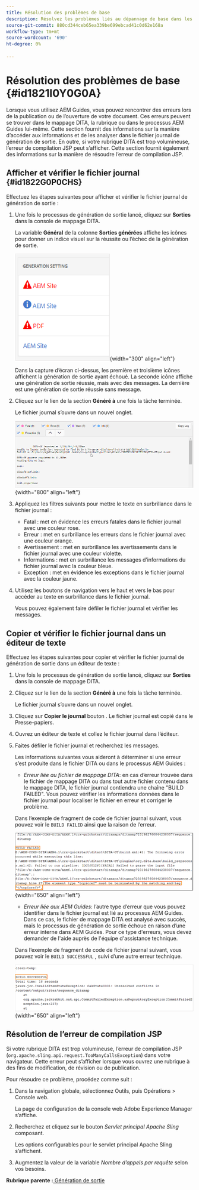 ```yaml
---
title: Résolution des problèmes de base
description: Résolvez les problèmes liés au dépannage de base dans les AEM Guides. Découvrez comment afficher, copier et vérifier le fichier journal dans un éditeur de texte et résoudre les erreurs de compilation JSP.
source-git-commit: 880cd344ceb65ea339be699ebcad41c0d62e168a
workflow-type: tm+mt
source-wordcount: '690'
ht-degree: 0%

---
```


# Résolution des problèmes de base {#id1821I0Y0G0A}

Lorsque vous utilisez AEM Guides, vous pouvez rencontrer des erreurs lors de la publication ou de l’ouverture de votre document. Ces erreurs peuvent se trouver dans le mappage DITA, la rubrique ou dans le processus AEM Guides lui-même. Cette section fournit des informations sur la manière d’accéder aux informations et de les analyser dans le fichier journal de génération de sortie. En outre, si votre rubrique DITA est trop volumineuse, l’erreur de compilation JSP peut s’afficher. Cette section fournit également des informations sur la manière de résoudre l’erreur de compilation JSP.

## Afficher et vérifier le fichier journal {#id1822G0P0CHS}

Effectuez les étapes suivantes pour afficher et vérifier le fichier journal de génération de sortie :

1. Une fois le processus de génération de sortie lancé, cliquez sur **Sorties** dans la console de mappage DITA.

   La variable **Général** de la colonne **Sorties générées** affiche les icônes pour donner un indice visuel sur la réussite ou l’échec de la génération de sortie.

   ![](images/output-general-settings.png){width="300" align="left"}

   Dans la capture d’écran ci-dessus, les première et troisième icônes affichent la génération de sortie ayant échoué. La seconde icône affiche une génération de sortie réussie, mais avec des messages. La dernière est une génération de sortie réussie sans message.

1. Cliquez sur le lien de la section **Généré à** une fois la tâche terminée.

   Le fichier journal s’ouvre dans un nouvel onglet.

   ![](images/log-file.png){width="800" align="left"}

1. Appliquez les filtres suivants pour mettre le texte en surbrillance dans le fichier journal :
   - Fatal : met en évidence les erreurs fatales dans le fichier journal avec une couleur rose.
   - Erreur : met en surbrillance les erreurs dans le fichier journal avec une couleur orange.
   - Avertissement : met en surbrillance les avertissements dans le fichier journal avec une couleur violette.
   - Informations : met en surbrillance les messages d’informations du fichier journal avec la couleur bleue.
   - Exception : met en évidence les exceptions dans le fichier journal avec la couleur jaune.
1. Utilisez les boutons de navigation vers le haut et vers le bas pour accéder au texte en surbrillance dans le fichier journal.

   Vous pouvez également faire défiler le fichier journal et vérifier les messages.


## Copier et vérifier le fichier journal dans un éditeur de texte

Effectuez les étapes suivantes pour copier et vérifier le fichier journal de génération de sortie dans un éditeur de texte :

1. Une fois le processus de génération de sortie lancé, cliquez sur **Sorties** dans la console de mappage DITA.

1. Cliquez sur le lien de la section **Généré à** une fois la tâche terminée.

   Le fichier journal s’ouvre dans un nouvel onglet.

1. Cliquez sur **Copier le journal** bouton . Le fichier journal est copié dans le Presse-papiers.
1. Ouvrez un éditeur de texte et collez le fichier journal dans l’éditeur.

1. Faites défiler le fichier journal et recherchez les messages.

   Les informations suivantes vous aideront à déterminer si une erreur s’est produite dans le fichier DITA ou dans le processus AEM Guides :

   - *Erreur liée au fichier de mappage DITA*: en cas d’erreur trouvée dans le fichier de mappage DITA ou dans tout autre fichier contenu dans le mappage DITA, le fichier journal contiendra une chaîne &quot;BUILD FAILED&quot;. Vous pouvez vérifier les informations données dans le fichier journal pour localiser le fichier en erreur et corriger le problème.

   Dans l’exemple de fragment de code de fichier journal suivant, vous pouvez voir le `BUILD FAILED` ainsi que la raison de l’erreur.

   ![](images/dita-error-in-log-file.png){width="650" align="left"}

   - *Erreur liée aux AEM Guides*: l’autre type d’erreur que vous pouvez identifier dans le fichier journal est lié au processus AEM Guides. Dans ce cas, le fichier de mappage DITA est analysé avec succès, mais le processus de génération de sortie échoue en raison d’une erreur interne dans AEM Guides. Pour ce type d&#39;erreurs, vous devez demander de l&#39;aide auprès de l&#39;équipe d&#39;assistance technique.

   Dans l’exemple de fragment de code de fichier journal suivant, vous pouvez voir le `BUILD SUCCESSFUL` , suivi d’une autre erreur technique.

   ![](images/process-error-in-log-file.png){width="650" align="left"}


## Résolution de l’erreur de compilation JSP

Si votre rubrique DITA est trop volumineuse, l’erreur de compilation JSP \(`org.apache.sling.api.request.TooManyCallsException`\) dans votre navigateur. Cette erreur peut s’afficher lorsque vous ouvrez une rubrique à des fins de modification, de révision ou de publication.

Pour résoudre ce problème, procédez comme suit :

1. Dans la navigation globale, sélectionnez Outils, puis Opérations > Console web.

   La page de configuration de la console web Adobe Experience Manager s’affiche.

1. Recherchez et cliquez sur le bouton *Servlet principal Apache Sling* composant.

   Les options configurables pour le servlet principal Apache Sling s’affichent.

1. Augmentez la valeur de la variable *Nombre d’appels par requête* selon vos besoins.


**Rubrique parente :**[ Génération de sortie](generate-output.md)
